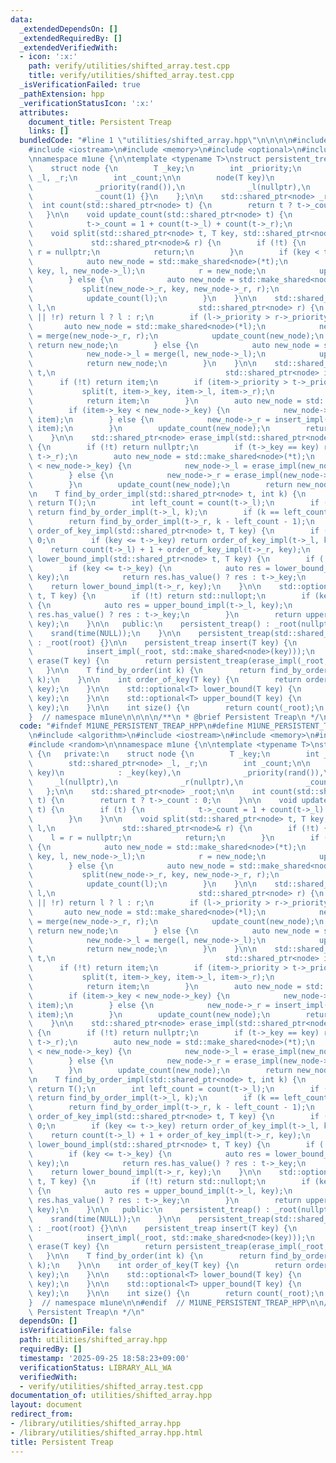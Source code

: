 ```yaml
---
data:
  _extendedDependsOn: []
  _extendedRequiredBy: []
  _extendedVerifiedWith:
  - icon: ':x:'
    path: verify/utilities/shifted_array.test.cpp
    title: verify/utilities/shifted_array.test.cpp
  _isVerificationFailed: true
  _pathExtension: hpp
  _verificationStatusIcon: ':x:'
  attributes:
    document_title: Persistent Treap
    links: []
  bundledCode: "#line 1 \"utilities/shifted_array.hpp\"\n\n\n\n#include <algorithm>\n\
    #include <iostream>\n#include <memory>\n#include <optional>\n#include <random>\n\
    \nnamespace m1une {\n\ntemplate <typename T>\nstruct persistent_treap {\n   private:\n\
    \    struct node {\n        T _key;\n        int _priority;\n        std::shared_ptr<node>\
    \ _l, _r;\n        int _count;\n\n        node(T key)\n            : _key(key),\n\
    \              _priority(rand()),\n              _l(nullptr),\n              _r(nullptr),\n\
    \              _count(1) {}\n    };\n\n    std::shared_ptr<node> _root;\n\n  \
    \  int count(std::shared_ptr<node> t) {\n        return t ? t->_count : 0;\n \
    \   }\n\n    void update_count(std::shared_ptr<node> t) {\n        if (t) {\n\
    \            t->_count = 1 + count(t->_l) + count(t->_r);\n        }\n    }\n\n\
    \    void split(std::shared_ptr<node> t, T key, std::shared_ptr<node>& l,\n  \
    \             std::shared_ptr<node>& r) {\n        if (!t) {\n            l =\
    \ r = nullptr;\n            return;\n        }\n        if (key < t->_key) {\n\
    \            auto new_node = std::make_shared<node>(*t);\n            split(new_node->_l,\
    \ key, l, new_node->_l);\n            r = new_node;\n            update_count(r);\n\
    \        } else {\n            auto new_node = std::make_shared<node>(*t);\n \
    \           split(new_node->_r, key, new_node->_r, r);\n            l = new_node;\n\
    \            update_count(l);\n        }\n    }\n\n    std::shared_ptr<node> merge(std::shared_ptr<node>\
    \ l,\n                                std::shared_ptr<node> r) {\n        if (!l\
    \ || !r) return l ? l : r;\n        if (l->_priority > r->_priority) {\n     \
    \       auto new_node = std::make_shared<node>(*l);\n            new_node->_r\
    \ = merge(new_node->_r, r);\n            update_count(new_node);\n           \
    \ return new_node;\n        } else {\n            auto new_node = std::make_shared<node>(*r);\n\
    \            new_node->_l = merge(l, new_node->_l);\n            update_count(new_node);\n\
    \            return new_node;\n        }\n    }\n\n    std::shared_ptr<node> insert_impl(std::shared_ptr<node>\
    \ t,\n                                      std::shared_ptr<node> item) {\n  \
    \      if (!t) return item;\n        if (item->_priority > t->_priority) {\n \
    \           split(t, item->_key, item->_l, item->_r);\n            update_count(item);\n\
    \            return item;\n        }\n        auto new_node = std::make_shared<node>(*t);\n\
    \        if (item->_key < new_node->_key) {\n            new_node->_l = insert_impl(new_node->_l,\
    \ item);\n        } else {\n            new_node->_r = insert_impl(new_node->_r,\
    \ item);\n        }\n        update_count(new_node);\n        return new_node;\n\
    \    }\n\n    std::shared_ptr<node> erase_impl(std::shared_ptr<node> t, T key)\
    \ {\n        if (!t) return nullptr;\n        if (t->_key == key) return merge(t->_l,\
    \ t->_r);\n        auto new_node = std::make_shared<node>(*t);\n        if (key\
    \ < new_node->_key) {\n            new_node->_l = erase_impl(new_node->_l, key);\n\
    \        } else {\n            new_node->_r = erase_impl(new_node->_r, key);\n\
    \        }\n        update_count(new_node);\n        return new_node;\n    }\n\
    \n    T find_by_order_impl(std::shared_ptr<node> t, int k) {\n        if (!t)\
    \ return T();\n        int left_count = count(t->_l);\n        if (k < left_count)\
    \ return find_by_order_impl(t->_l, k);\n        if (k == left_count) return t->_key;\n\
    \        return find_by_order_impl(t->_r, k - left_count - 1);\n    }\n\n    int\
    \ order_of_key_impl(std::shared_ptr<node> t, T key) {\n        if (!t) return\
    \ 0;\n        if (key <= t->_key) return order_of_key_impl(t->_l, key);\n    \
    \    return count(t->_l) + 1 + order_of_key_impl(t->_r, key);\n    }\n\n    std::optional<T>\
    \ lower_bound_impl(std::shared_ptr<node> t, T key) {\n        if (!t) return std::nullopt;\n\
    \        if (key <= t->_key) {\n            auto res = lower_bound_impl(t->_l,\
    \ key);\n            return res.has_value() ? res : t->_key;\n        }\n    \
    \    return lower_bound_impl(t->_r, key);\n    }\n\n    std::optional<T> upper_bound_impl(std::shared_ptr<node>\
    \ t, T key) {\n        if (!t) return std::nullopt;\n        if (key < t->_key)\
    \ {\n            auto res = upper_bound_impl(t->_l, key);\n            return\
    \ res.has_value() ? res : t->_key;\n        }\n        return upper_bound_impl(t->_r,\
    \ key);\n    }\n\n   public:\n    persistent_treap() : _root(nullptr) {\n    \
    \    srand(time(NULL));\n    }\n\n    persistent_treap(std::shared_ptr<node> root)\
    \ : _root(root) {}\n\n    persistent_treap insert(T key) {\n        return persistent_treap(\n\
    \            insert_impl(_root, std::make_shared<node>(key)));\n    }\n\n    persistent_treap\
    \ erase(T key) {\n        return persistent_treap(erase_impl(_root, key));\n \
    \   }\n\n    T find_by_order(int k) {\n        return find_by_order_impl(_root,\
    \ k);\n    }\n\n    int order_of_key(T key) {\n        return order_of_key_impl(_root,\
    \ key);\n    }\n\n    std::optional<T> lower_bound(T key) {\n        return lower_bound_impl(_root,\
    \ key);\n    }\n\n    std::optional<T> upper_bound(T key) {\n        return upper_bound_impl(_root,\
    \ key);\n    }\n\n    int size() {\n        return count(_root);\n    }\n};\n\n\
    }  // namespace m1une\n\n\n\n/**\n * @brief Persistent Treap\n */\n"
  code: "#ifndef M1UNE_PERSISTENT_TREAP_HPP\n#define M1UNE_PERSISTENT_TREAP_HPP 1\n\
    \n#include <algorithm>\n#include <iostream>\n#include <memory>\n#include <optional>\n\
    #include <random>\n\nnamespace m1une {\n\ntemplate <typename T>\nstruct persistent_treap\
    \ {\n   private:\n    struct node {\n        T _key;\n        int _priority;\n\
    \        std::shared_ptr<node> _l, _r;\n        int _count;\n\n        node(T\
    \ key)\n            : _key(key),\n              _priority(rand()),\n         \
    \     _l(nullptr),\n              _r(nullptr),\n              _count(1) {}\n \
    \   };\n\n    std::shared_ptr<node> _root;\n\n    int count(std::shared_ptr<node>\
    \ t) {\n        return t ? t->_count : 0;\n    }\n\n    void update_count(std::shared_ptr<node>\
    \ t) {\n        if (t) {\n            t->_count = 1 + count(t->_l) + count(t->_r);\n\
    \        }\n    }\n\n    void split(std::shared_ptr<node> t, T key, std::shared_ptr<node>&\
    \ l,\n               std::shared_ptr<node>& r) {\n        if (!t) {\n        \
    \    l = r = nullptr;\n            return;\n        }\n        if (key < t->_key)\
    \ {\n            auto new_node = std::make_shared<node>(*t);\n            split(new_node->_l,\
    \ key, l, new_node->_l);\n            r = new_node;\n            update_count(r);\n\
    \        } else {\n            auto new_node = std::make_shared<node>(*t);\n \
    \           split(new_node->_r, key, new_node->_r, r);\n            l = new_node;\n\
    \            update_count(l);\n        }\n    }\n\n    std::shared_ptr<node> merge(std::shared_ptr<node>\
    \ l,\n                                std::shared_ptr<node> r) {\n        if (!l\
    \ || !r) return l ? l : r;\n        if (l->_priority > r->_priority) {\n     \
    \       auto new_node = std::make_shared<node>(*l);\n            new_node->_r\
    \ = merge(new_node->_r, r);\n            update_count(new_node);\n           \
    \ return new_node;\n        } else {\n            auto new_node = std::make_shared<node>(*r);\n\
    \            new_node->_l = merge(l, new_node->_l);\n            update_count(new_node);\n\
    \            return new_node;\n        }\n    }\n\n    std::shared_ptr<node> insert_impl(std::shared_ptr<node>\
    \ t,\n                                      std::shared_ptr<node> item) {\n  \
    \      if (!t) return item;\n        if (item->_priority > t->_priority) {\n \
    \           split(t, item->_key, item->_l, item->_r);\n            update_count(item);\n\
    \            return item;\n        }\n        auto new_node = std::make_shared<node>(*t);\n\
    \        if (item->_key < new_node->_key) {\n            new_node->_l = insert_impl(new_node->_l,\
    \ item);\n        } else {\n            new_node->_r = insert_impl(new_node->_r,\
    \ item);\n        }\n        update_count(new_node);\n        return new_node;\n\
    \    }\n\n    std::shared_ptr<node> erase_impl(std::shared_ptr<node> t, T key)\
    \ {\n        if (!t) return nullptr;\n        if (t->_key == key) return merge(t->_l,\
    \ t->_r);\n        auto new_node = std::make_shared<node>(*t);\n        if (key\
    \ < new_node->_key) {\n            new_node->_l = erase_impl(new_node->_l, key);\n\
    \        } else {\n            new_node->_r = erase_impl(new_node->_r, key);\n\
    \        }\n        update_count(new_node);\n        return new_node;\n    }\n\
    \n    T find_by_order_impl(std::shared_ptr<node> t, int k) {\n        if (!t)\
    \ return T();\n        int left_count = count(t->_l);\n        if (k < left_count)\
    \ return find_by_order_impl(t->_l, k);\n        if (k == left_count) return t->_key;\n\
    \        return find_by_order_impl(t->_r, k - left_count - 1);\n    }\n\n    int\
    \ order_of_key_impl(std::shared_ptr<node> t, T key) {\n        if (!t) return\
    \ 0;\n        if (key <= t->_key) return order_of_key_impl(t->_l, key);\n    \
    \    return count(t->_l) + 1 + order_of_key_impl(t->_r, key);\n    }\n\n    std::optional<T>\
    \ lower_bound_impl(std::shared_ptr<node> t, T key) {\n        if (!t) return std::nullopt;\n\
    \        if (key <= t->_key) {\n            auto res = lower_bound_impl(t->_l,\
    \ key);\n            return res.has_value() ? res : t->_key;\n        }\n    \
    \    return lower_bound_impl(t->_r, key);\n    }\n\n    std::optional<T> upper_bound_impl(std::shared_ptr<node>\
    \ t, T key) {\n        if (!t) return std::nullopt;\n        if (key < t->_key)\
    \ {\n            auto res = upper_bound_impl(t->_l, key);\n            return\
    \ res.has_value() ? res : t->_key;\n        }\n        return upper_bound_impl(t->_r,\
    \ key);\n    }\n\n   public:\n    persistent_treap() : _root(nullptr) {\n    \
    \    srand(time(NULL));\n    }\n\n    persistent_treap(std::shared_ptr<node> root)\
    \ : _root(root) {}\n\n    persistent_treap insert(T key) {\n        return persistent_treap(\n\
    \            insert_impl(_root, std::make_shared<node>(key)));\n    }\n\n    persistent_treap\
    \ erase(T key) {\n        return persistent_treap(erase_impl(_root, key));\n \
    \   }\n\n    T find_by_order(int k) {\n        return find_by_order_impl(_root,\
    \ k);\n    }\n\n    int order_of_key(T key) {\n        return order_of_key_impl(_root,\
    \ key);\n    }\n\n    std::optional<T> lower_bound(T key) {\n        return lower_bound_impl(_root,\
    \ key);\n    }\n\n    std::optional<T> upper_bound(T key) {\n        return upper_bound_impl(_root,\
    \ key);\n    }\n\n    int size() {\n        return count(_root);\n    }\n};\n\n\
    }  // namespace m1une\n\n#endif  // M1UNE_PERSISTENT_TREAP_HPP\n\n/**\n * @brief\
    \ Persistent Treap\n */\n"
  dependsOn: []
  isVerificationFile: false
  path: utilities/shifted_array.hpp
  requiredBy: []
  timestamp: '2025-09-25 18:58:23+09:00'
  verificationStatus: LIBRARY_ALL_WA
  verifiedWith:
  - verify/utilities/shifted_array.test.cpp
documentation_of: utilities/shifted_array.hpp
layout: document
redirect_from:
- /library/utilities/shifted_array.hpp
- /library/utilities/shifted_array.hpp.html
title: Persistent Treap
---
```

